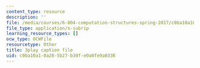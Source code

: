 ```yaml
---
content_type: resource
description: ''
file: /media/courses/6-004-computation-structures-spring-2017/c0ba10a10a285b27b30fe0a0fe9a0336_K1dbnQDAG8Q.vtt
file_type: application/x-subrip
learning_resource_types: []
ocw_type: OCWFile
resourcetype: Other
title: 3play caption file
uid: c0ba10a1-0a28-5b27-b30f-e0a0fe9a0336
---
```

